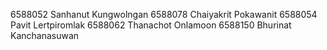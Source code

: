 6588052 Sanhanut Kungwolngan
6588078 Chaiyakrit Pokawanit
6588054 Pavit Lertpiromlak
6588062 Thanachot Onlamoon
6588150 Bhurinat Kanchanasuwan